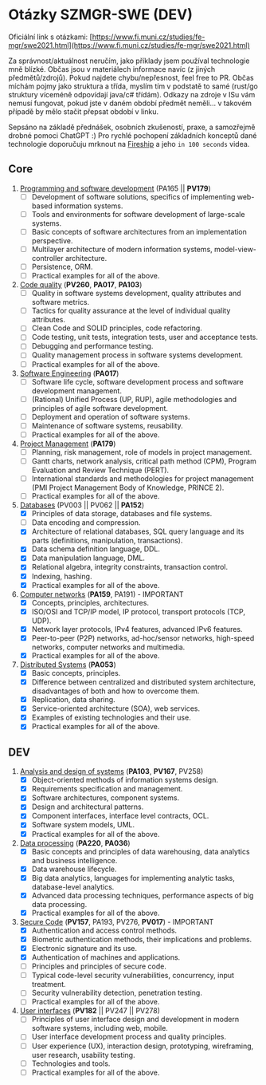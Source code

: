 # Otázky SZMGR-SWE (DEV)

Oficiální link s otázkami: [https://www.fi.muni.cz/studies/fe-mgr/swe2021.html](https://www.fi.muni.cz/studies/fe-mgr/swe2021.html)

Za správnost/aktuálnost neručím, jako příklady jsem používal technologie mně blízké. Občas jsou v materiálech informace navíc (z jiných předmětů/zdrojů). Pokud najdete chybu/nepřesnost, feel free to PR. Občas míchám pojmy jako struktura a třída, myslím tím v podstatě to samé (rust/go struktury víceméně odpovídají java/c# třídám). Odkazy na zdroje v ISu vám nemusí fungovat, pokud jste v daném období předmět neměli... v takovém případě by mělo stačit přepsat období v linku.

Sepsáno na základě přednášek, osobních zkušeností, praxe, a samozřejmě drobné pomoci ChatGPT :) Pro rychlé pochopení základních konceptů dané technologie doporučuju mrknout na [Fireship](https://www.youtube.com/@Fireship) a jeho `in 100 seconds` videa.

## Core

1. [Programming and software development](./1_programovani_a_softwarovy_vyvoj.md) (PA165 || **PV179**)
    - [ ] Development of software solutions, specifics of implementing web-based information systems.
    - [ ] Tools and environments for software development of large-scale systems.
    - [ ] Basic concepts of software architectures from an implementation perspective.
    - [ ] Multilayer architecture of modern information systems, model-view-controller architecture.
    - [ ] Persistence, ORM.
    - [ ] Practical examples for all of the above.
2. [Code quality](./2_kvalita_kodu.md) (**PV260**, **PA017**, **PA103**)
   - [ ] Quality in software systems development, quality attributes and software metrics.
   - [ ] Tactics for quality assurance at the level of individual quality attributes.
   - [ ] Clean Code and SOLID principles, code refactoring.
   - [ ] Code testing, unit tests, integration tests, user and acceptance tests.
   - [ ] Debugging and performance testing.
   - [ ] Quality management process in software systems development.
   - [ ] Practical examples for all of the above.
3. [Software Engineering](./3_softwarove_inzenyrstvi.md) (**PA017**)
   - [ ] Software life cycle, software development process and software development management.
   - [ ] (Rational) Unified Process (UP, RUP), agile methodologies and principles of agile software development.
   - [ ] Deployment and operation of software systems.
   - [ ] Maintenance of software systems, reusability.
   - [ ] Practical examples for all of the above.
4. [Project Management](./4_projektove_rizeni.md) (**PA179**)
   - [ ] Planning, risk management, role of models in project management.
   - [ ] Gantt charts, network analysis, critical path method (CPM), Program Evaluation and Review Technique (PERT).
   - [ ] International standards and methodologies for project management (PMI Project Management Body of Knowledge, PRINCE 2).
   - [ ] Practical examples for all of the above.
5. [Databases](./5_databaze.md) (PV003 || PV062 || **PA152**)
   - [x] Principles of data storage, databases and file systems.
   - [ ] Data encoding and compression.
   - [x] Architecture of relational databases, SQL query language and its parts (definitions, manipulation, transactions).
   - [x] Data schema definition language, DDL.
   - [x] Data manipulation language, DML.
   - [x] Relational algebra, integrity constraints, transaction control.
   - [x] Indexing, hashing.
   - [x] Practical examples for all of the above.
6. [Computer networks](./6_pocitacove_site.md) (**PA159**, PA191) - IMPORTANT
   - [x] Concepts, principles, architectures.
   - [x] ISO/OSI and TCP/IP model, IP protocol, transport protocols (TCP, UDP).
   - [x] Network layer protocols, IPv4 features, advanced IPv6 features.
   - [x] Peer-to-peer (P2P) networks, ad-hoc/sensor networks, high-speed networks, computer networks and multimedia.
   - [x] Practical examples for all of the above.
7. [Distributed Systems](./7_distribuovane_systemy.md) (**PA053**)
   - [x] Basic concepts, principles.
   - [x] Difference between centralized and distributed system architecture, disadvantages of both and how to overcome them.
   - [x] Replication, data sharing.
   - [x] Service-oriented architecture (SOA), web services.
   - [x] Examples of existing technologies and their use.
   - [x] Practical examples for all of the above.

## DEV

1. [Analysis and design of systems](./dev_1_analyza_a_navrh.md) (**PA103**, **PV167**, PV258)
   - [x] Object-oriented methods of information systems design.
   - [x] Requirements specification and management.
   - [x] Software architectures, component systems.
   - [x] Design and architectural patterns.
   - [x] Component interfaces, interface level contracts, OCL.
   - [x] Software system models, UML.
   - [x] Practical examples for all of the above.
2. [Data processing](./dev_2_zpracovani_dat.md) (**PA220**, **PA036**)
   - [x] Basic concepts and principles of data warehousing, data analytics and business intelligence.
   - [x] Data warehouse lifecycle.
   - [x] Big data analytics, languages for implementing analytic tasks, database-level analytics.
   - [x] Advanced data processing techniques, performance aspects of big data processing.
   - [x] Practical examples for all of the above.
3. [Secure Code](./dev_3_bezpecny_kod.md) (**PV157**, PA193, PV276, **PV017**) - IMPORTANT
   - [x] Authentication and access control methods.
   - [x] Biometric authentication methods, their implications and problems.
   - [x] Electronic signature and its use.
   - [x] Authentication of machines and applications.
   - [ ] Principles and principles of secure code.
   - [ ] Typical code-level security vulnerabilities, concurrency, input treatment.
   - [ ] Security vulnerability detection, penetration testing.
   - [ ] Practical examples for all of the above.
4. [User interfaces](./dev_4_uzivatelska_rozhrani.md) (**PV182** || PV247 || PV278)
   - [ ] Principles of user interface design and development in modern software systems, including web, mobile.
   - [ ] User interface development process and quality principles.
   - [ ] User experience (UX), interaction design, prototyping, wireframing, user research, usability testing.
   - [ ] Technologies and tools.
   - [ ] Practical examples for all of the above.
